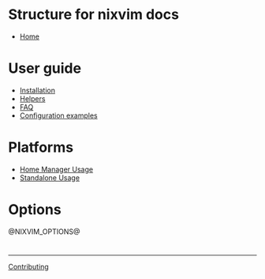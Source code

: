 # Structure for nixvim docs

- [Home](./index.md)

# User guide

- [Installation](./user-guide/install.md)
- [Helpers](./user-guide/helpers.md)
- [FAQ](./user-guide/faq.md)
- [Configuration examples](./user-guide/config-examples.md)

# Platforms

- [Home Manager Usage](./modules/hm.md)
- [Standalone Usage](./modules/standalone.md)

# Options

@NIXVIM_OPTIONS@

#

---

[Contributing](./CONTRIBUTING.md)
